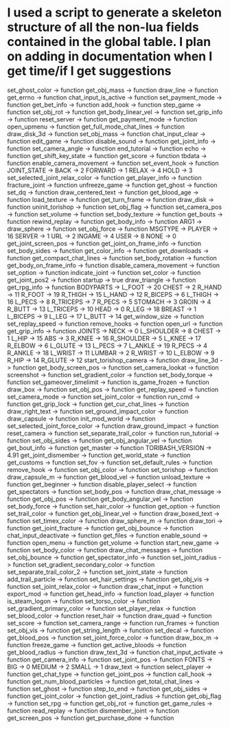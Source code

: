 # I used a script to generate a skeleton structure of all the non-lua fields contained in the global table. I plan on adding in documentation when I get time/if I get suggestions

set_ghost_color -> function
get_obj_mass -> function
draw_line -> function
get_errno -> function
chat_input_is_active -> function
set_payment_mode -> function
get_bet_info -> function
add_hook -> function
step_game -> function
set_obj_rot -> function
get_body_linear_vel -> function
set_grip_info -> function
reset_server -> function
get_payment_mode -> function
open_upmenu -> function
get_full_mode_chat_lines -> function
draw_disk_3d -> function
set_obj_mass -> function
chat_input_clear -> function
edit_game -> function
disable_sound -> function
get_joint_info -> function
set_camera_angle -> function
end_tutorial -> function
echo -> function
get_shift_key_state -> function
get_score -> function
tbdata -> function
enable_camera_movement -> function
set_event_hook -> function
JOINT_STATE ->
	BACK -> 	2
	FORWARD -> 	1
	RELAX -> 	4
	HOLD -> 	3
set_selected_joint_relax_color -> function
get_player_info -> function
fracture_joint -> function
unfreeze_game -> function
get_ghost -> function
set_dq -> function
draw_centered_text -> function
get_blood_age -> function
load_texture -> function
get_turn_frame -> function
draw_disk -> function
uninit_torishop -> function
set_obj_flag -> function
set_camera_pos -> function
set_volume -> function
set_body_texture -> function
get_bouts -> function
rewind_replay -> function
get_body_info -> function
ARG1 -> 
draw_sphere -> function
set_obj_force -> function
MSGTYPE ->
	PLAYER -> 	16
	SERVER -> 	1
	URL -> 	2
	INGAME -> 	4
	USER -> 	8
	NONE -> 	0
get_joint_screen_pos -> function
get_joint_on_frame_info -> function
set_body_sides -> function
get_color_info -> function
get_downloads -> function
get_compact_chat_lines -> function
set_body_rotation -> function
get_body_on_frame_info -> function
disable_camera_movement -> function
set_option -> function
indicate_joint -> function
set_color -> function
get_joint_pos2 -> function
startup -> true
draw_triangle -> function
get_rpg_info -> function
BODYPARTS ->
	L_FOOT -> 	20
	CHEST -> 	2
	R_HAND -> 	11
	R_FOOT -> 	19
	R_THIGH -> 	15
	L_HAND -> 	12
	R_BICEPS -> 	6
	L_THIGH -> 	16
	L_PECS -> 	8
	R_TRICEPS -> 	7
	R_PECS -> 	5
	STOMACH -> 	3
	GROIN -> 	4
	R_BUTT -> 	13
	L_TRICEPS -> 	10
	HEAD -> 	0
	R_LEG -> 	18
	BREAST -> 	1
	L_BICEPS -> 	9
	L_LEG -> 	17
	L_BUTT -> 	14
get_window_size -> function
set_replay_speed -> function
remove_hooks -> function
open_url -> function
get_grip_info -> function
JOINTS ->
	NECK -> 	0
	L_SHOULDER -> 	8
	CHEST -> 	1
	L_HIP -> 	15
	ABS -> 	3
	R_KNEE -> 	16
	R_SHOULDER -> 	5
	L_KNEE -> 	17
	R_ELBOW -> 	6
	L_GLUTE -> 	13
	L_PECS -> 	7
	L_ANKLE -> 	19
	R_PECS -> 	4
	R_ANKLE -> 	18
	L_WRIST -> 	11
	LUMBAR -> 	2
	R_WRIST -> 	10
	L_ELBOW -> 	9
	R_HIP -> 	14
	R_GLUTE -> 	12
start_torishop_camera -> function
draw_line_3d -> function
get_body_screen_pos -> function
set_camera_lookat -> function
screenshot -> function
set_gradient_color -> function
set_body_torque -> function
set_gameover_timelimit -> function
is_game_frozen -> function
draw_box -> function
set_obj_pos -> function
get_replay_speed -> function
set_camera_mode -> function
set_joint_color -> function
run_cmd -> function
get_grip_lock -> function
get_cur_chat_lines -> function
draw_right_text -> function
set_ground_impact_color -> function
draw_capsule -> function
init_mod_world -> function
set_selected_joint_force_color -> function
draw_ground_impact -> function
reset_camera -> function
set_separate_trail_color -> function
run_tutorial -> function
set_obj_sides -> function
get_obj_angular_vel -> function
get_bout_info -> function
get_master -> function
TORIBASH_VERSION -> 4.91
get_joint_dismember -> function
get_world_state -> function
get_customs -> function
set_fov -> function
set_default_rules -> function
remove_hook -> function
set_obj_color -> function
set_torishop -> function
draw_capsule_m -> function
get_blood_vel -> function
unload_texture -> function
get_beginner -> function
disable_player_select -> function
get_spectators -> function
set_body_pos -> function
draw_chat_message -> function
get_obj_pos -> function
get_body_angular_vel -> function
set_body_force -> function
set_hair_color -> function
get_option -> function
set_trail_color -> function
get_obj_linear_vel -> function
draw_boxed_text -> function
set_timex_color -> function
draw_sphere_m -> function
draw_tori -> function
get_joint_fracture -> function
get_obj_bounce -> function
chat_input_deactivate -> function
get_files -> function
enable_sound -> function
open_menu -> function
get_volume -> function
start_new_game -> function
set_body_color -> function
draw_chat_messages -> function
set_obj_bounce -> function
get_spectator_info -> function
set_joint_radius -> function
set_gradient_secondary_color -> function
set_separate_trail_color_2 -> function
set_joint_state -> function
add_trail_particle -> function
set_hair_settings -> function
get_obj_vis -> function
set_joint_relax_color -> function
draw_chat_input -> function
export_mod -> function
get_head_info -> function
load_player -> function
is_steam_logon -> function
set_torso_color -> function
set_gradient_primary_color -> function
set_player_relax -> function
set_blood_color -> function
reset_hair -> function
draw_quad -> function
set_score -> function
set_camera_range -> function
run_frames -> function
set_obj_vis -> function
get_string_length -> function
set_decal -> function
get_blood_pos -> function
set_joint_force_color -> function
draw_box_m -> function
freeze_game -> function
get_active_bloods -> function
get_blood_radius -> function
draw_text_3d -> function
chat_input_activate -> function
get_camera_info -> function
set_joint_pos -> function
FONTS ->
	BIG -> 	0
	MEDIUM -> 	2
	SMALL -> 	1
draw_text -> function
select_player -> function
get_chat_type -> function
get_joint_pos -> function
call_hook -> function
get_num_blood_particles -> function
get_total_chat_lines -> function
set_ghost -> function
step_to_end -> function
get_obj_sides -> function
get_joint_color -> function
get_joint_radius -> function
get_obj_flag -> function
set_rpg -> function
get_obj_rot -> function
get_game_rules -> function
read_replay -> function
dismember_joint -> function
get_screen_pos -> function
get_purchase_done -> function
